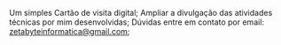 Um simples Cartão de visita digital;
Ampliar a divulgação das atividades técnicas por mim desenvolvidas;
Dúvidas entre em contato por email: zetabyteinformatica@gmail.com;
